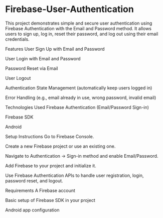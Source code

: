 # Firebase-User-Authentication
This project demonstrates simple and secure user authentication using Firebase Authentication with the Email and Password method. It allows users to sign up, log in, reset their password, and log out using their email credentials.

Features
User Sign Up with Email and Password

User Login with Email and Password

Password Reset via Email

User Logout

Authentication State Management (automatically keep users logged in)

Error Handling (e.g., email already in use, wrong password, invalid email)

Technologies Used
Firebase Authentication (Email/Password Sign-in)

Firebase SDK

Android

Setup Instructions
Go to Firebase Console.

Create a new Firebase project or use an existing one.

Navigate to Authentication → Sign-in method and enable Email/Password.

Add Firebase to your project and initialize it.

Use Firebase Authentication APIs to handle user registration, login, password reset, and logout.

Requirements
A Firebase account

Basic setup of Firebase SDK in your project

Android app configuration

